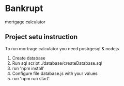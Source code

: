 # Bankrupt
mortgage calculator

## Project setu instruction
To run mortrage calculator you need postrgesql & nodejs

1. Create database
2. Run sql script ./database/createDatabase.sql
3. run 'npm install'
4. Configure file database.js with your values
5. run 'npm run start'
